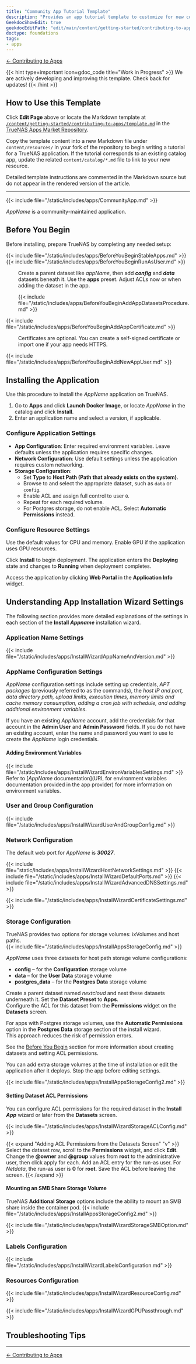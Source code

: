```yaml
---
title: "Community App Tutorial Template"
description: "Provides an app tutorial template to customize for new community-maintained app tutorials."
GeekdocShowEdit: true
geekdocEditPath: "edit/main/content/getting-started/contributing-to-apps/template.md"
doctype: foundations
tags:
- apps
---
```


<div class="return-button" style="margin-bottom: .5rem;">
  <a href="/getting-started/contributing-to-apps" class="btn btn-primary">
    ← Contributing to Apps
  </a>
</div>

{{< hint type=important icon=gdoc_code title="Work in Progress" >}}
We are actively developing and improving this template.
Check back for updates!
{{< /hint >}}

## How to Use this Template

Click **Edit Page** above or locate the Markdown template at [`/content/getting-started/contributing-to-apps/template.md`](https://github.com/truenas/apps-web/blob/main/content/getting-started/contributing-to-apps/template.md) in the [TrueNAS Apps Market Repository](https://github.com/truenas/apps-web).

Copy the template content into a new Markdown file under `content/resources/` in your fork of the repository to begin writing a tutorial for a TrueNAS application. If the tutorial corresponds to an existing catalog app, update the related `content/catalog/*.md` file to link to your new resource.

Detailed template instructions are commented in the Markdown source but do not appear in the rendered version of the article.

<!-- BEGIN GENERAL INSTRUCTIONS -->
<!-- Use this template as a guide when creating a new application tutorial.

Feel free to change standard article content by adding or removing sections to fit the app installation process.
Change the front matter <file>description:</file> parameter at the top of the article to suit the subject and content of the new tutorial.
Description text must not exceed 160 alphanumeric or special characters, including spaces between characters.
After updating content, delete commented-out sections providing instructions for using this template when they are no longer needed.
When documenting a **Community** train app, not delete any of the commented-out instructions in the COMMUNITY APP INTRO SNIPPETS section below. 

**Formatting Tips for Content Development**
Standard text emphasis:
* Apply **Bold** to UI elements seen on the screen, including field, button, and navigation option names, other descriptions, etc.
  Use double asterisks preceding and following the name or text string to make it bold.
  Do not use bold in code strings.

* Apply *Italics* to any variable.
  Use single asterisks preceding and following the name or text string to make it italics.
  If using a variable in a code example, use the HTML tags <i></i> and not the Markdown tags.

* Apply HTML file tags <file></file> when entering a path to a file or file name, for example <file>iso</file>.

* Apply HTML keyboard tags <kbd></kbd> to keys on a keyboard, such as <kbd>Enter</kbd>.

When entering commands, command strings, or code blocks:

* Apply backticks(`string`) or HTML <code>string</code> tags to format command strings or output.
  
* Apply HTML <code></code> tags to strings with variables.

  * Do not enclose variables in angle or square brackets as these can also be part of command syntax.

  * Do not enter variables in all caps unless the command requires entering the value in all caps.

To create a code block, either use three backticks on the line before and after the content block, or use the HTML code tags.

Refer to the [Contributing to Apps](/getting-started/contributing-to-apps) article for more information on using the template. -->
<!-- /END GENERAL INSTRUCTIONS -->
---
<!-- BEGIN TEMPLATE -->

<!-- BEGIN FRONTMATTER -->
<!-- If creating a new app tutorial instead of modifying the existing frontmatter at the top of this template article, uncomment and include the following frontmatter, including the three hyphens (---) before and after the text.
Modify AppName and keywords to reflect the app you are documenting. Replace AppName with the name of the app you are documenting.
Leave weight undefined to allow for alphabetical sorting.
tags are search tags for internal Docs Hub searches.
keywords are search tags for the article to assist with Internet searches. -->
<!--
---
title: "APP_NAME Deployment"
description: "Provides installation instructions for the APP_NAME application in TrueNAS."
related_app: "/catalog/APP_NAME"
GeekdocShowEdit: true
geekdocEditPath: "edit/main/content/resources/FILE-NAME.md"
tags:
- apps
---
-->
<!-- /END FRONTMATTER -->

<!-- BEGIN COMMUNITY APP INTRO SNIPPETS -->
<!-- Include the following snippets and commented out instructions in all **Community** train app tutorials.
Choose to expose or comment out the CommunityPleaseExpand.md and CommunityPleaseImprove.md snippets as is applicable for the current tutorial. -->
<!-- DO NOT DELETE COMMUNITY APP INTRO SNIPPETS -->

{{< include file="/static/includes/apps/CommunityApp.md" >}}

<!-- Expose the following snippet if your suggested changes to this Community app documentation provide a complete installation tutorial. Leave exposed if you are proposing a partial expansion of the content, but further work is needed. -->
<!-- {{< include file="/static/includes/apps/CommunityPleaseExpand.md" >}}

<!-- Expose the following snippet if you suspect this Community app documentation is out of date, inaccurate, or needs further improvement -->
<!--{{< include file="/static/includes/apps/CommunityPleaseImprove.md" >}}-->
<!-- /END COMMUNITY APP INTRO SNIPPETS -->

*AppName* is a community-maintained application.
<!-- Enter a description of this app that includes common or specific uses for it. Also, include any links to documentation created by the application developer.
For example: 
*AppName* provides a [Quickstart Setup Guide](https://docs.appName/setup) with step-by-step instructions to help users create a *AppName* node. -->

## Before You Begin
<!-- Briefly list any steps required before installing the app.
Include things like setting up datasets, creating credentials, certificates, or accounts the app needs. Focus only on what’s essential.

Keep it short and app-specific. For example: -->

Before installing, prepare TrueNAS by completing any needed setup:

{{< include file="/static/includes/apps/BeforeYouBeginStableApps.md" >}}
{{< include file="/static/includes/apps/BeforeYouBeginRunAsUser.md" >}}

<!-- Dataset setup example -->
<p style="margin-left: 33px">Create a parent dataset like <i>appName</i>, then add <b><i>config</i></b> and <b><i>data</i></b> datasets beneath it.
Use the <b>apps</b> preset. Adjust ACLs now or when adding the dataset in the app.</p>

<div style="margin-left: 33px">{{< include file="/static/includes/apps/BeforeYouBeginAddAppDatasetsProcedure.md" >}}</div>

<!-- Add this only if needed -->
{{< include file="/static/includes/apps/BeforeYouBeginAddAppCertificate.md" >}}

<p style="margin-left: 33px">Certificates are optional. You can create a self-signed certificate or import one if your app needs HTTPS.</p>

{{< include file="/static/includes/apps/BeforeYouBeginAddNewAppUser.md" >}}

<!-- Add any extra prerequisites specific to your app here -->

## Installing the Application

Use this procedure to install the *AppName* application on TrueNAS.

1. Go to **Apps** and click **Launch Docker Image**, or locate *AppName* in the catalog and click **Install**.
2. Enter an application name and select a version, if applicable.

### Configure Application Settings

- **App Configuration**: Enter required environment variables. Leave defaults unless the application requires specific changes.
- **Network Configuration**: Use default settings unless the application requires custom networking.
- **Storage Configuration**:
  - Set **Type** to **Host Path (Path that already exists on the system)**.
  - Browse to and select the appropriate dataset, such as `data` or `config`.
  - Enable ACL and assign full control to user `0`.
  - Repeat for each required volume.
  - For Postgres storage, do not enable ACL. Select **Automatic Permissions** instead.

### Configure Resource Settings

Use the default values for CPU and memory. Enable GPU if the application uses GPU resources.

Click **Install** to begin deployment. The application enters the **Deploying** state and changes to **Running** when deployment completes.

Access the application by clicking **Web Portal** in the **Application Info** widget.

## Understanding App Installation Wizard Settings

The following section provides more detailed explanations of the settings in each section of the **Install *Appname*** installation wizard.
<!-- Customize these sections by adding all settings in each configuration section, and providing details on the settings including expected values to enter. 
Replace the *variables* with the appropriate name for the app, setting(s), dataset name(s), etc., in the following sections.
Refer to other updated tutorials for more examples of completing these sections. -->

### Application Name Settings

{{< include file="/static/includes/apps/InstallWizardAppNameAndVersion.md" >}}

### AppName Configuration Settings
<!-- Customize this section with the settings in the configuration section, and details on values to enter for each setting. -->
*AppName* configuration settings include setting up credentials, *APT packages* (previously referred to as the commands), the *host IP and port, data directory path, upload limits, execution times, memory limits and cache memory consumption, adding a cron job with schedule, and adding additional environment variables*.

If you have an existing *AppName* account, add the credentials for that account in the **Admin User** and **Admin Password** fields.
If you do not have an existing account, enter the name and password you want to use to create the *AppName* login credentials.

#### Adding Environment Variables

{{< include file="/static/includes/apps/InstallWizardEnvironVariablesSettings.md" >}}
Refer to [*AppName* documentation](URL for environment variables documentation provided in the app provider) for more information on environment variables.

<!-- Not all apps include the following section. If it does, include the following, customized for the app requirements. -->

### User and Group Configuration <!-- Optional section, include only if the Install Wizard has this section -->
<!-- replace the image path and name:
{{< trueimage src="/images/SCALE/Apps/InstallPlexUserAndGroupConfig.png" alt="Plex User and Group Configuration Settings" id="Plex User and Group Configuration Settings" >}} -->

{{< include file="/static/includes/apps/InstallWizardUserAndGroupConfig.md" >}}

### Network Configuration
The default web port for *AppName* is ***30027***.
<!-- include the snippets that apply. Remove those that do not apply to the settings in the app Network Configuration section. -->
{{< include file="static/includes/apps/InstallWizardHostNetworkSettings.md" >}}
{{< include file="/static/includes/apps/InstallWizardDefaultPorts.md" >}}
{{< include file="/static/includes/apps/InstallWizardAdvancedDNSSettings.md" >}}
<!-- include the certificate snippet where the Install wizard shows it, which is most likely in the Network Configuration section but could be in the AppName Configuration section in other tutorials -->
{{< include file="/static/includes/apps/InstallWizardCertificateSettings.md" >}}

### Storage Configuration
TrueNAS provides two options for storage volumes: ixVolumes and host paths.  
{{< include file="/static/includes/apps/InstallAppsStorageConfig.md" >}}

*AppName* uses three datasets for host path storage volume configurations:

* **config** – for the **Configuration** storage volume  
* **data** – for the **User Data** storage volume  
* **postgres_data** – for the **Postgres Data** storage volume

Create a parent dataset named *nextcloud* and nest these datasets underneath it. Set the **Dataset Preset** to **Apps**.  
Configure the ACL for this dataset from the **Permissions** widget on the **Datasets** screen.

For apps with Postgres storage volumes, use the **Automatic Permissions** option in the **Postgres Data** storage section of the install wizard.  
This approach reduces the risk of permission errors.

See the [Before You Begin](#before-you-begin) section for more information about creating datasets and setting ACL permissions.

You can add extra storage volumes at the time of installation or edit the application after it deploys. Stop the app before editing settings.

{{< include file="/static/includes/apps/InstallAppsStorageConfig2.md" >}}

#### Setting Dataset ACL Permissions
You can configure ACL permissions for the required dataset in the **Install *App*** wizard or later from the **Datasets** screen.

{{< include file="/static/includes/apps/InstallWizardStorageACLConfig.md" >}}

{{< expand "Adding ACL Permissions from the Datasets Screen" "v" >}}
Select the dataset row, scroll to the **Permissions** widget, and click **Edit**. Change the **@owner** and **@group** values from **root** to the administrative user, then click apply for each. Add an ACL entry for the run-as user. For *Netdata*, the run-as user is **0** for **root**. Save the ACL before leaving the screen.
{{< /expand >}}

#### Mounting an SMB Share Storage Volume

TrueNAS **Additional Storage** options include the ability to mount an SMB share inside the container pod.
{{< include file="/static/includes/apps/InstallAppsStorageConfig2.md" >}}

{{< include file="/static/includes/apps/InstallWizardStorageSMBOption.md" >}}

### Labels Configuration <!-- Optional section. Remove if not included in the install wizard.-->

{{< include file="/static/includes/apps/InstallWizardLabelsConfiguration.md" >}}

### Resources Configuration
<!-- replace the image with one for the app
{{< trueimage src="/images/SCALE/Apps/InstallNextcloudResourcesConfig.png" alt="Resources Configuration Settings" id="Resources Configuration Settings" >}} -->

{{< include file="/static/includes/apps/InstallWizardResourceConfig.md" >}}
<!-- include this snippet if the app Install wizard includes the GPU settings -->
{{< include file="/static/includes/apps/InstallWizardGPUPassthrough.md" >}}

## Troubleshooting Tips
<!-- include this section if you want to include tips to resolve known deployment issues -->

<!-- /END TEMPLATE -->

---

<div class="return-button" style="margin-bottom: .5rem;">
  <a href="/getting-started/contributing-to-apps" class="btn btn-primary">
    ← Contributing to Apps
  </a>
</div>
